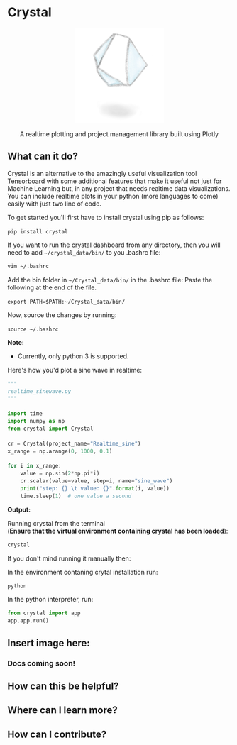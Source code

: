 # Crystal

<p align=center>

<img src="https://raw.githubusercontent.com/Naresh1318/crystal/master/README/crystal_logo_cropped.png" alt="crystal logo" width=40%/>

<p align="center"> A realtime plotting and project management library built using Plotly </p>
 
</p>


## What can it do?

Crystal is an alternative to the amazingly useful visualization tool
[Tensorboard](https://github.com/tensorflow/tensorboard) with some additional features that 
make it useful not just for Machine Learning but, in any project that needs realtime data 
visualizations. You can include realtime plots in your python (more languages to come) easily 
with just two line of code.

To get started you'll first have to install crystal using pip as follows:

`pip install crystal`

If you want to run the crystal dashboard from any directory, then you will need to add `~/crystal_data/bin/`
to you .bashrc file:

```bash
vim ~/.bashrc
```

Add the bin folder in `~/Crystal_data/bin/` in the .bashrc file:
Paste the following at the end of the file.

`export PATH=$PATH:~/Crystal_data/bin/`

Now, source the changes by running:

`source ~/.bashrc`


**Note:** 
* Currently, only python 3 is supported.


Here's how you'd plot a sine wave in realtime:

```python 
"""
realtime_sinewave.py
"""

import time
import numpy as np
from crystal import Crystal

cr = Crystal(project_name="Realtime_sine")
x_range = np.arange(0, 1000, 0.1)

for i in x_range:
    value = np.sin(2*np.pi*i)
    cr.scalar(value=value, step=i, name="sine_wave")
    print("step: {} \t value: {}".format(i, value))
    time.sleep(1)  # one value a second

```

**Output:**

Running crystal from the terminal  
(**Ensure that the virtual environment containing crystal has been loaded**):

```bash
crystal 
```

If you don't mind running it manually then:

In the environment contaning crytal installation run:

```bash
python
```

In the python interpreter, run:
```python
from crystal import app
app.app.run()
```


## Insert image here:


### Docs coming soon!


## How can this be helpful?

## Where can I learn more?

## How can I contribute?

